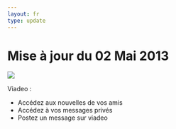 ```yaml
---
layout: fr
type: update
---
```

<h1>Mise à jour du 02 Mai 2013</h1>
<img src="{{site.baseurl}}/updates/Skimbo-update-02-05-2013.png">

Viadeo :
* Accédez aux nouvelles de vos amis
* Accédez à vos messages privés
* Postez un message sur viadeo 
